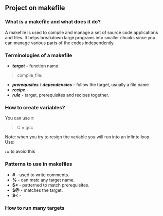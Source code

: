 ## Project on makefile

### What is a makefile and what does it do?
A makefile is used to compile and manage a set of source code applications and files. It helps breakdown large programs into smaller chunks since you can manage various parts of the codes independently.

### Terminologies of a makefile
- ***target*** - function name
> compile_file:
- ***prerequsites*** / ***dependencies*** - follow the target, usually a file name
- ***recipe*** -
- ***rule*** - target, prerequisites and recipes together.

### How to create variables?
You can use **=**
> C = gcc

Note: when you try to resign the variable you will run into an infinte loop. Use:

**:=** to avoid this

### Patterns to use in makefiles
- **#** - used to write comments.
- **%** - can matc any target name.
- **$<** - patterned to match prerequisites.
- **$@** - matches the target.
- **$&lt;** -

### How to run many targets

